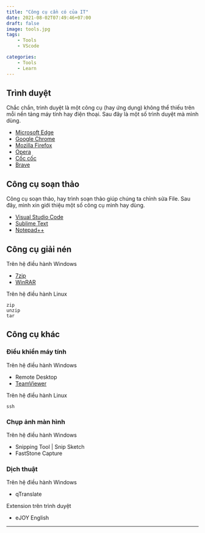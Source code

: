 ```yaml
---
title: "Công cụ cần có của IT"
date: 2021-08-02T07:49:46+07:00
draft: false
image: tools.jpg
tags:
    - Tools
    - VScode

categories:
    - Tools
    - Learn
---
```


## Trình duyệt

Chắc chắn, trình duyệt là một công cụ (hay ứng dụng) không thể thiếu trên mỗi nền tảng máy tính hay điện thoại. Sau đây là một số trình duyệt mà mình dùng.

* [Microsoft Edge](https://www.microsoft.com/en-us/edge)
* [Google Chrome](https://www.google.com/chrome)
* [Mozilla Firefox](https://www.mozilla.org/en-US/firefox/new/)
* [Opera](https://www.opera.com/)
* [Cốc cốc](https://coccoc.com/home/en/)
* [Brave](https://brave.com/)

## Công cụ soạn thảo

Công cụ soạn thảo, hay trình soạn thảo giúp chúng ta chỉnh sửa File. Sau đây, mình xin giới thiệu một số công cụ mình hay dùng.

* [Visual Studio Code](https://code.visualstudio.com/)
* [Sublime Text](https://www.sublimetext.com/)
* [Notepad++](https://notepad-plus-plus.org/)

## Công cụ giải nén

Trên hệ điều hành Windows
* [7zip](https://www.7-zip.org/)
* [WinRAR](https://www.win-rar.com/start.html)

Trên hệ điều hành Linux
```
zip
unzip
tar
```

## Công cụ khác

### Điều khiển máy tính
Trên hệ điều hành Windows

* Remote Desktop
* [TeamViewer](https://www.teamviewer.com)

Trên hệ điều hành Linux
```
ssh
```

### Chụp ảnh màn hình
Trên hệ điều hành Windows

* Snipping Tool | Snip Sketch
* FastStone Capture

<!-- ```
Key for FastStone Capture
Name: 0934363833
Key: FOXRN-IHDCP-NXKTI-NCMQV | GOMRY-IADOD-FTXLC-NAXNP
``` -->

### Dịch thuật
Trên hệ điều hành Windows

* qTranslate

Extension trên trình duyệt

* eJOY English

---